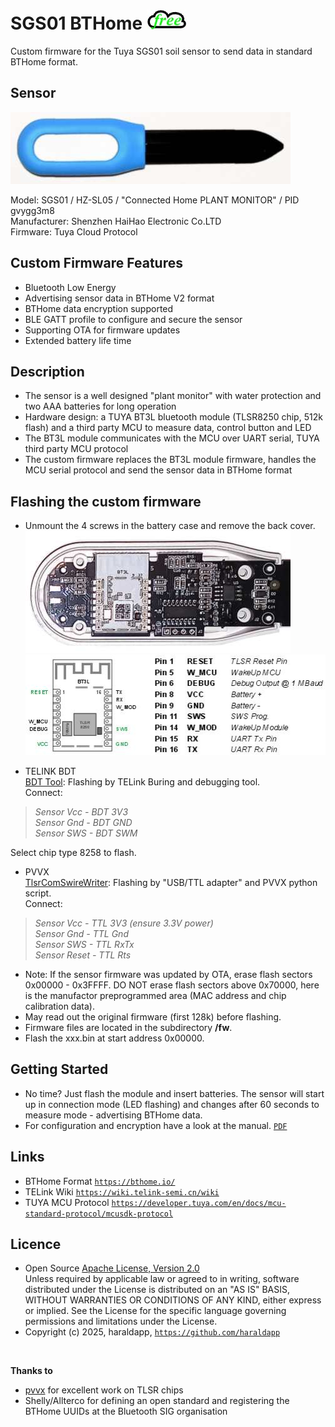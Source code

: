 # SGS01 BTHome  ![](wiki/cloudfree-64x32.jpg)
Custom firmware for the Tuya SGS01 soil sensor to send data in standard BTHome format.   



## Sensor

 ![](wiki/sgs01.jpg)

 Model: SGS01 / HZ-SL05 / "Connected Home PLANT MONITOR" / PID gvygg3m8   
 Manufacturer: Shenzhen HaiHao Electronic Co.LTD    
 Firmware: Tuya Cloud Protocol   


##  Custom Firmware Features

- Bluetooth Low Energy
- Advertising sensor data in BTHome V2 format
- BTHome data encryption supported
- BLE GATT profile to configure and secure the sensor
- Supporting OTA for firmware updates
- Extended battery life time

## Description

- The sensor is a well designed "plant monitor" with water protection and two AAA batteries for long operation
- Hardware design: a TUYA BT3L bluetooth module (TLSR8250 chip, 512k flash) and a third party MCU to measure data, control button and LED
- The BT3L module communicates with the MCU over UART serial, TUYA third party MCU protocol
- The custom firmware replaces the BT3L module firmware, handles the MCU serial protocol and send the sensor data in BTHome format

## Flashing the custom firmware   

- Unmount the 4 screws in the battery case and remove the back cover.
  ![](wiki/sgs01-back.jpg)  
  ![](wiki/bt3l.jpg)  

- TELINK BDT    
  [BDT Tool](https://wiki.telink-semi.cn/wiki/IDE-and-Tools/Burning-and-Debugging-Tools-for-all-Series/ ""): Flashing by TELink Buring and debugging tool.   
  Connect:    
>   *Sensor Vcc - BDT 3V3*   
    *Sensor Gnd - BDT GND*   
    *Sensor SWS - BDT SWM*   
  
  Select chip type 8258 to flash.  
- PVVX   
  [TlsrComSwireWriter](https://github.com/pvvx/TlsrComSwireWriter ""):
  Flashing by "USB/TTL adapter" and PVVX python script.   
  Connect:   
>    *Sensor Vcc - TTL 3V3 (ensure 3.3V power)*   
    *Sensor Gnd - TTL Gnd*   
    *Sensor SWS - TTL RxTx*   
    *Sensor Reset - TTL Rts*   

- Note: If the sensor firmware was updated by OTA, erase flash sectors 0x00000 - 0x3FFFF. DO NOT erase flash sectors above 0x70000, here is the manufactor preprogrammed area (MAC address and chip calibration data).    
- May read out the original firmware (first 128k) before flashing.
- Firmware files are located in the subdirectory **/fw**.
- Flash the xxx.bin at start address 0x00000.    

## Getting Started    

- No time? Just flash the module and insert batteries. The sensor will start up in connection mode (LED flashing) and changes after 60 seconds to measure mode - advertising BTHome data.   
- For configuration and encryption have a look at the manual. [```PDF```](wiki/sgs01-manual.pdf)    

## Links    

- BTHome Format [```https://bthome.io/```](https://bthome.io/)    
- TELink Wiki [```https://wiki.telink-semi.cn/wiki```](https://wiki.telink-semi.cn/wiki)    
- TUYA MCU Protocol [```https://developer.tuya.com/en/docs/mcu-standard-protocol/mcusdk-protocol```](https://developer.tuya.com/en/docs/mcu-standard-protocol/mcusdk-protocol)    

## Licence
- Open Source [Apache License, Version 2.0](http://www.apache.org/licenses/LICENSE-2.0)  
Unless required by applicable law or agreed to in writing, software
distributed under the License is distributed on an "AS IS" BASIS,
WITHOUT WARRANTIES OR CONDITIONS OF ANY KIND, either express or implied.
See the License for the specific language governing permissions and
limitations under the License.
- Copyright (c) 2025, haraldapp, [```https://github.com/haraldapp```](https://github.com/haraldapp)
  
<br>
  
**Thanks to**
+ [pvvx](https://github.com/pvvx) for excellent work on TLSR chips
+ Shelly/Allterco for defining an open standard and registering the BTHome UUIDs at the Bluetooth SIG organisation


